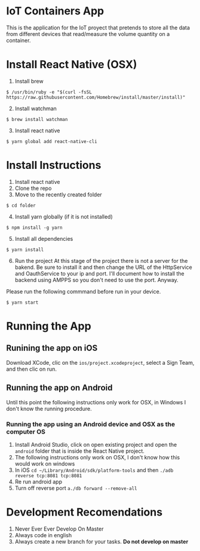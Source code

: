 # IoT Containers App

This is the application for the IoT proyect that pretends to store all the data from different devices that read/measure the volume quantity on a container.

# Install React Native (OSX)

1. Install brew
```shell
$ /usr/bin/ruby -e "$(curl -fsSL https://raw.githubusercontent.com/Homebrew/install/master/install)"
```
2. Install watchman
```shell
$ brew install watchman
```

3. Install react native
```shell
$ yarn global add react-native-cli
```

# Install Instructions

1. Install react native
2. Clone the repo
3. Move to the recently created folder
```shell
$ cd folder
```
4. Install yarn globally (if it is not installed)
```shell
$ npm install -g yarn
```
5. Install all dependencies
```shell
$ yarn install
```

6. Run the project
At this stage of the project there is not a server for the bakend. Be sure to install it and then change the URL of the HttpService and OauthService to your ip and port. I'll document how to install the backend using AMPPS so you don't need to use the port. 
Anyway.

Please run the following commmand before run in your device.
```shell
$ yarn start
```

# Running the App

## Runining the app on iOS
Download XCode, clic on the `ios/project.xcodeproject`,  select a Sign Team, and then clic on run.

## Running the app on Android
Until this point the following instructions only work for OSX, in Windows I don't know the running procedure.
### Running the app using an Android device and OSX as the computer OS
1. Install Android Studio, click on open existing project and open the `android` folder that is inside the React Native project.
2. The following instructions only work on OSX, I don't know how this would work on windows
3. In iOS `cd ~/Library/Android/sdk/platform-tools` and then `./adb reverse tcp:8081 tcp:8081`
4. Re run android app
5. Turn off reverse port `a./db forward --remove-all`

# Development Recomendations
1. Never Ever Ever Develop On Master
2. Always code in english
3. Always create a new branch for your tasks. **Do not develop on master** 
